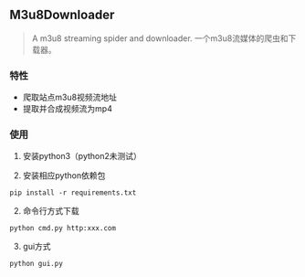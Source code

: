## M3u8Downloader

> A m3u8 streaming spider and downloader. 一个m3u8流媒体的爬虫和下载器。

### 特性

* 爬取站点m3u8视频流地址
* 提取并合成视频流为mp4

### 使用

1. 安装python3（python2未测试）

2. 安装相应python依赖包

```
pip install -r requirements.txt
```
2. 命令行方式下载

```
python cmd.py http:xxx.com
```

3. gui方式
```
python gui.py
```